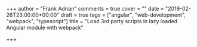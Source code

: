+++
author = "Frank Adrian"
comments = true
cover = ""
date = "2019-02-26T23:00:00+00:00"
draft = true
tags = ["angular", "web-development", "webpack", "typescript"]
title = "Load 3rd party scripts in lazy loaded Angular module with webpack"

+++
